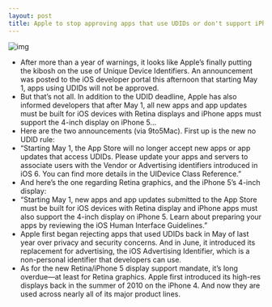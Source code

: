 ```yaml
---
layout: post
title: Apple to stop approving apps that use UDIDs or don't support iPhone 5
---
```

![img](http://media.idownloadblog.com/wp-content/uploads/2013/03/apple-developers.png)
* After more than a year of warnings, it looks like Apple’s finally putting the kibosh on the use of Unique Device Identifiers. An announcement was posted to the iOS developer portal this afternoon that starting May 1, apps using UDIDs will not be approved.
* But that’s not all. In addition to the UDID deadline, Apple has also informed developers that after May 1, all new apps and app updates must be built for iOS devices with Retina displays and iPhone apps must support the 4-inch display on iPhone 5…
* Here are the two announcements (via 9to5Mac). First up is the new no UDID rule:
* “Starting May 1, the App Store will no longer accept new apps or app updates that access UDIDs. Please update your apps and servers to associate users with the Vendor or Advertising identifiers introduced in iOS 6. You can find more details in the UIDevice Class Reference.”
* And here’s the one regarding Retina graphics, and the iPhone 5’s 4-inch display:
* “Starting May 1, new apps and app updates submitted to the App Store must be built for iOS devices with Retina display and iPhone apps must also support the 4-inch display on iPhone 5. Learn about preparing your apps by reviewing the iOS Human Interface Guidelines.”
* Apple first began rejecting apps that used UDIDs back in May of last year over privacy and security concerns. And in June, it introduced its replacement for advertising, the iOS Advertising Identifier, which is a non-personal identifier that developers can use.
* As for the new Retina/iPhone 5 display support mandate, it’s long overdue—at least for Retina graphics. Apple first introduced its high-res displays back in the summer of 2010 on the iPhone 4. And now they are used across nearly all of its major product lines.

